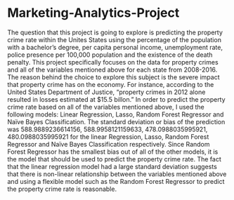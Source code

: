 # Marketing-Analytics-Project
The question that this project is going to explore is predicting the property crime rate within the Unites States using the percentage of the population with a bachelor’s degree, per capita personal income, unemployment rate, police presence per 100,000 population and the existence of the death penalty. This project specifically focuses on the data for property crimes and all of the variables mentioned above for each state from 2008-2016. 
The reason behind the choice to explore this subject is the severe impact that property crime has on the economy. For instance, according to the United States Department of Justice, “property crimes in 2012 alone resulted in losses estimated at $15.5 billon.” 
In order to predict the property crime rate based on all of the variables mentioned above, I used the following models: Linear Regression, Lasso, Random Forest Regressor and Naïve Bayes Classification. 
The standard deviation or bias of the prediction was 588.9889236614156, 588.9958121159633, 478.0988035995921, 480.0988035995921 for the linear Regression, Lasso, Random Forest Regressor and Naïve Bayes Classification respectively. Since Random Forest Regressor has the smallest bias out of all of the other models, it is the model that should be used to predict the property crime rate. The fact that the linear regression model had a large standard deviation suggests that there is non-linear relationship between the variables mentioned above and using a flexible model such as the Random Forest Regressor to predict the property crime rate is reasonable. 
